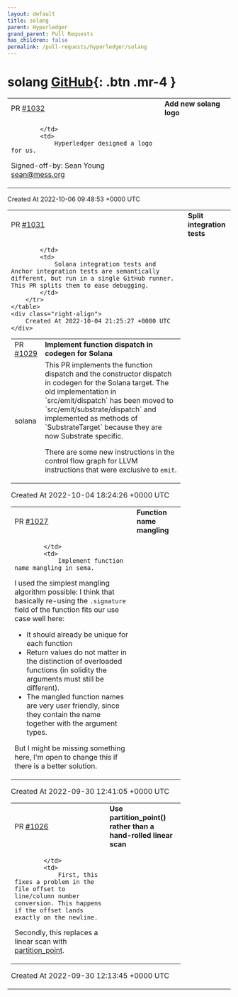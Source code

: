 ```yaml
---
layout: default
title: solang
parent: Hyperledger
grand_parent: Pull Requests
has_children: false
permalink: /pull-requests/hyperledger/solang
---
```


# solang <span class="fs-3 right-align">[GitHub](https://github.com/hyperledger/solang){: .btn .mr-4 }</span>


<div>
    <table>
        <tr>
            <td>
                PR <a href="https://github.com/hyperledger/solang/pull/1032" class=".btn">#1032</a>
            </td>
            <td>
                <b>
                    Add new solang logo
                </b>
            </td>
        </tr>
        <tr>
            <td>
                
            </td>
            <td>
                Hyperledger designed a logo for us.

Signed-off-by: Sean Young <sean@mess.org>
            </td>
        </tr>
    </table>
    <div class="right-align">
        Created At 2022-10-06 09:48:53 +0000 UTC
    </div>
</div>

<div>
    <table>
        <tr>
            <td>
                PR <a href="https://github.com/hyperledger/solang/pull/1031" class=".btn">#1031</a>
            </td>
            <td>
                <b>
                    Split integration tests
                </b>
            </td>
        </tr>
        <tr>
            <td>
                
            </td>
            <td>
                Solana integration tests and Anchor integration tests are semantically different, but run in a single GitHub runner. This PR splits them to ease debugging.
            </td>
        </tr>
    </table>
    <div class="right-align">
        Created At 2022-10-04 21:25:27 +0000 UTC
    </div>
</div>

<div>
    <table>
        <tr>
            <td>
                PR <a href="https://github.com/hyperledger/solang/pull/1029" class=".btn">#1029</a>
            </td>
            <td>
                <b>
                    Implement function dispatch in codegen for Solana
                </b>
            </td>
        </tr>
        <tr>
            <td>
                <span class="chip">solana</span>
            </td>
            <td>
                This PR implements the function dispatch and the constructor dispatch in codegen for the Solana target. The old implementation in `src/emit/dispatch` has been moved to `src/emit/substrate/dispatch` and implemented as methods of `SubstrateTarget` because they are now Substrate specific.

There are some new instructions in the control flow graph for LLVM instructions that were exclusive to `emit`.
            </td>
        </tr>
    </table>
    <div class="right-align">
        Created At 2022-10-04 18:24:26 +0000 UTC
    </div>
</div>

<div>
    <table>
        <tr>
            <td>
                PR <a href="https://github.com/hyperledger/solang/pull/1027" class=".btn">#1027</a>
            </td>
            <td>
                <b>
                    Function name mangling
                </b>
            </td>
        </tr>
        <tr>
            <td>
                
            </td>
            <td>
                Implement function name mangling in sema.

I used the simplest mangling algorithm possible: I think that basically re-using the `.signature` field of the function fits our use case well here:
* It should already be unique for each function
* Return values do not matter in the distinction of overloaded functions (in solidity the arguments must still be different).
* The mangled function names are very user friendly, since they contain the name together with the argument types.

But I might be missing something here, I'm open to change this if there is a better solution.
            </td>
        </tr>
    </table>
    <div class="right-align">
        Created At 2022-09-30 12:41:05 +0000 UTC
    </div>
</div>

<div>
    <table>
        <tr>
            <td>
                PR <a href="https://github.com/hyperledger/solang/pull/1026" class=".btn">#1026</a>
            </td>
            <td>
                <b>
                    Use partition_point() rather than a hand-rolled linear scan
                </b>
            </td>
        </tr>
        <tr>
            <td>
                
            </td>
            <td>
                First, this fixes a problem in the file offset to line/column number conversion. This happens if the offset lands exactly on the newline.

Secondly, this replaces a linear scan with [partition_point](https://doc.rust-lang.org/std/primitive.slice.html#method.partition_point).
            </td>
        </tr>
    </table>
    <div class="right-align">
        Created At 2022-09-30 12:13:45 +0000 UTC
    </div>
</div>

